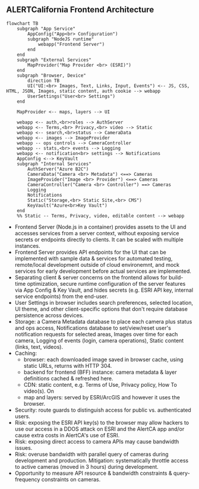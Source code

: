 
## ALERTCalifornia Frontend Architecture

```mermaid
flowchart TB
    subgraph "App Service"
        AppConfig("App<br> Configuration")
        subgraph "NodeJS runtime"
            webapp("Frontend Server")
        end
    end
    subgraph "External Services"
        MapProvider("Map Provider <br> (ESRI)")
    end
    subgraph "Browser, Device"
        direction TB
        UI("UI:<br> Images, Text, Links, Input, Events") <-- JS, CSS, HTML, JSON, Images, static content, auth cookie --> webapp
        UserSettings("User<br> Settings")
    end

    MapProvider <-- maps, layers --> UI

    webapp <-- auth,<br>roles --> AuthServer
    webapp <-- Terms,<br> Privacy,<br> video --> Static
    webapp <-- search,<br>status --> CameraData
    webapp <-- images --> ImageProvider
    webapp -- ops controls --> CameraController
    webapp -- stats,<br> events --> Logging
    webapp <-- notification<br> settings --> Notifications
    AppConfig <--> KeyVault
    subgraph "Internal Services"
        AuthServer("Azure B2C")
        CameraData("Camera <br> Metadata") <==> Cameras
        ImageProvider("Image <br> Provider") <==> Cameras
        CameraController("Camera <br> Controller") ==> Cameras
        Logging
        Notifications
        Static("Storage,<br> Static Site,<br> CMS")
        KeyVault("Azure<br>Key Vault")
    end
    %% Static -- Terms, Privacy, video, editable content --> webapp
```

* Frontend Server (Node.js in a container) provides assets to the UI and accesses services from a server context, without exposing service secrets or endpoints directly to clients. It can be scaled with multiple instances.
* Frontend Server provides API endpoints for the UI that can be implemented with sample data & services for automated testing, remote/local development outside of cloud environemnt, and mock services for early development before actual services are implemented.
* Separating client & server concerns on the frontend allows for build-time optimization, secure runtime configuration of the server features via App Config & Key Vault, and hides secrets (e.g. ESRI API key, internal service endpoints) from the end-user.
* User Settings in browser includes search preferences, selected location, UI theme, and other client-specific options that don't require database persistence across devices.
* Storage: a Camera Metadata database to place each camera plus status and ops access, Notifications database to set/view/reset user's notification requests for selected areas, Images over time for each camera, Logging of events (login, camera operations), Static content (links, text, videos).
* Caching: 
  * browser: each downloaded image saved in browser cache, using static URLs, returns with HTTP 304.
  * backend for frontend (BFF) instance: camera metadata & layer definitions cached & refreshed here.
  * CDN: static content, e.g. Terms of Use, Privacy policy, How To video(s). On 
  * map and layers: served by ESRI/ArcGIS and however it uses the browser.
* Security: route guards to distinguish access for public vs. authenticated users.
* Risk: exposing the ESRI API key(s) to the browser may allow hackers to use our access in a DDOS attack on ESRI and the AlertCA app and/or cause extra costs in AlertCA's use of ESRI.
* Risk: exposing direct access to camera APIs may cause bandwidth issues.
* Risk: overuse bandwidth with parallel query of cameras during development and production. Mitigation: systematically throttle access to active cameras (moved in 3 hours) during development.
* Opportunity to measure API resource & bandwidth constraints & query-frequency constraints on cameras.
